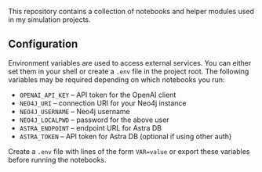 This repository contains a collection of notebooks and helper modules used in my simulation projects.

## Configuration

Environment variables are used to access external services. You can either set them in your shell or create a `.env` file in the project root. The following variables may be required depending on which notebooks you run:

- `OPENAI_API_KEY` &ndash; API token for the OpenAI client
- `NEO4J_URI` &ndash; connection URI for your Neo4j instance
- `NEO4J_USERNAME` &ndash; Neo4j username
- `NEO4J_LOCALPWD` &ndash; password for the above user
- `ASTRA_ENDPOINT` &ndash; endpoint URL for Astra DB
- `ASTRA_TOKEN` &ndash; API token for Astra DB (optional if using other auth)

Create a `.env` file with lines of the form `VAR=value` or export these variables before running the notebooks.

